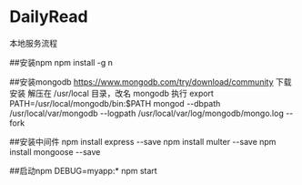 # DailyRead
本地服务流程

##安装npm 
npm install -g n  

##安装mongodb
https://www.mongodb.com/try/download/community
下载安装
解压在 /usr/local 目录，改名 mongodb
执行
export PATH=/usr/local/mongodb/bin:$PATH
mongod --dbpath /usr/local/var/mongodb --logpath /usr/local/var/log/mongodb/mongo.log --fork

##安装中间件
npm install express --save
npm install multer --save 
npm install mongoose --save

##启动npm
DEBUG=myapp:* npm start 
